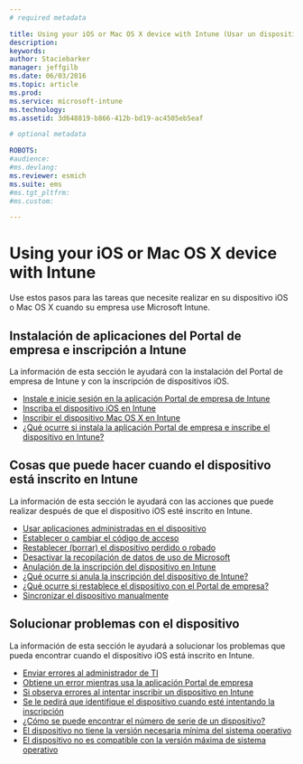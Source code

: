 ```yaml
---
# required metadata

title: Using your iOS or Mac OS X device with Intune (Usar un dispositivo iOS o Mac OS X con Intune) | Microsoft Intune
description:
keywords:
author: Staciebarker
manager: jeffgilb
ms.date: 06/03/2016
ms.topic: article
ms.prod:
ms.service: microsoft-intune
ms.technology:
ms.assetid: 3d648819-b866-412b-bd19-ac4505eb5eaf

# optional metadata

ROBOTS:
#audience:
#ms.devlang:
ms.reviewer: esmich
ms.suite: ems
#ms.tgt_pltfrm:
#ms.custom:

---
```


# Using your iOS or Mac OS X device with Intune

Use estos pasos para las tareas que necesite realizar en su dispositivo iOS o Mac OS X cuando su empresa use Microsoft Intune.

## Instalación de aplicaciones del Portal de empresa e inscripción a Intune

La información de esta sección le ayudará con la instalación del Portal de empresa de Intune y con la inscripción de dispositivos iOS.

- [Instale e inicie sesión en la aplicación Portal de empresa de Intune](install-and-sign-in-to-the-intune-company-portal-app-ios.md)</br>
- [Inscriba el dispositivo iOS en Intune](enroll-your-device-in-intune-ios.md)</br>
- [Inscribir el dispositivo Mac OS X en Intune](enroll-your-device-in-intune-mac-os-x.md)</br>
- [¿Qué ocurre si instala la aplicación Portal de empresa e inscribe el dispositivo en Intune?](what-happens-if-you-install-the-Company-Portal-app-and-enroll-your-device-in-intune-ios.md)</br>

## Cosas que puede hacer cuando el dispositivo está inscrito en Intune

La información de esta sección le ayudará con las acciones que puede realizar después de que el dispositivo iOS esté inscrito en Intune.

- [Usar aplicaciones administradas en el dispositivo](use-managed-apps-on-your-device-ios.md)</br>
- [Establecer o cambiar el código de acceso](set-or-change-your-passcode-ios.md)</br>
- [Restablecer (borrar) el dispositivo perdido o robado](reset-erase-your-lost-or-stolen-device-ios.md)</br>
- [Desactivar la recopilación de datos de uso de Microsoft](turn-off-microsoft-usage-data-collection-ios.md)</br>
- [Anulación de la inscripción del dispositivo en Intune](unenroll-your-device-from-intune-ios.md)</br>
- [¿Qué ocurre si anula la inscripción del dispositivo de Intune?](what-happens-if-you-unenroll-your-device-from-intune-ios.md)</br>
- [¿Qué ocurre si restablece el dispositivo con el Portal de empresa?](what-happens-if-you-reset-your-device-using-the-company-portal-ios.md)</br>
- [Sincronizar el dispositivo manualmente](sync-your-device-manually-ios.md)

## Solucionar problemas con el dispositivo

La información de esta sección le ayudará a solucionar los problemas que pueda encontrar cuando el dispositivo iOS está inscrito en Intune.

- [Enviar errores al administrador de TI](send-errors-to-your-it-admin-ios.md)</br>
- [Obtiene un error mientras usa la aplicación Portal de empresa](you-get-an-error-while-using-the-company-portal-app-ios.md)</br>
- [Si observa errores al intentar inscribir un dispositivo en Intune](you-see-errors-while-trying-to-enroll-your-device-in-intune-ios.md)</br>
- [Se le pedirá que identifique el dispositivo cuando esté intentando la inscripción](you-are-asked-to-identify-your-device-when-trying-to-enroll-ios.md)</br>
- [¿Cómo se puede encontrar el número de serie de un dispositivo?](how-do-i-find-the-serial-number-on-my-device-ios.md)</br>
- [El dispositivo no tiene la versión necesaria mínima del sistema operativo](device-doesnt-have-the-required-minimum-operating-system-version-ios.md)</br>
- [El dispositivo no es compatible con la versión máxima de sistema operativo](device-doesnt-comply-with-the-maximum-operating-system-version-ios.md)




<!--HONumber=Jun16_HO1-->


